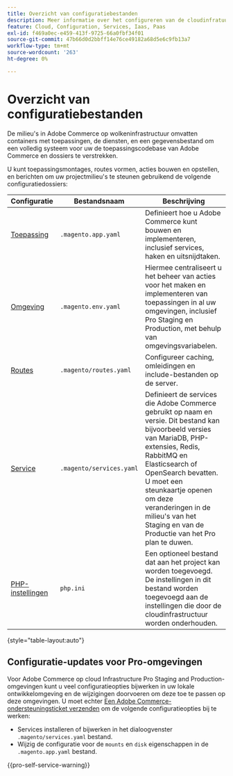 ```yaml
---
title: Overzicht van configuratiebestanden
description: Meer informatie over het configureren van de cloudinfratuuromgeving ter ondersteuning van de implementatie en het beheer van uw aangepaste Adobe Commerce-winkel.
feature: Cloud, Configuration, Services, Iaas, Paas
exl-id: f469a0ec-e459-413f-9725-66a0fbf34f01
source-git-commit: 47b66d0d2bbff14e76ce49182a68d5e6c9fb13a7
workflow-type: tm+mt
source-wordcount: '263'
ht-degree: 0%

---
```


# Overzicht van configuratiebestanden

De milieu&#39;s in Adobe Commerce op wolkeninfrastructuur omvatten containers met toepassingen, de diensten, en een gegevensbestand om een volledig systeem voor uw de toepassingscodebase van Adobe Commerce en dossiers te verstrekken.

U kunt toepassingsmontages, routes vormen, acties bouwen en opstellen, en berichten om uw projectmilieu&#39;s te steunen gebruikend de volgende configuratiedossiers:

| Configuratie | Bestandsnaam | Beschrijving |
| ------------- | -------- | ----------- |
| [Toepassing](../application/configure-app-yaml.md) | `.magento.app.yaml` | Definieert hoe u Adobe Commerce kunt bouwen en implementeren, inclusief services, haken en uitsnijdtaken. |
| [Omgeving](configure-env-yaml.md) | `.magento.env.yaml` | Hiermee centraliseert u het beheer van acties voor het maken en implementeren van toepassingen in al uw omgevingen, inclusief Pro Staging en Production, met behulp van omgevingsvariabelen. |
| [Routes](../routes/routes-yaml.md) | `.magento/routes.yaml` | Configureer caching, omleidingen en include-bestanden op de server. |
| [Service](../services/services-yaml.md) | `.magento/services.yaml` | Definieert de services die Adobe Commerce gebruikt op naam en versie. Dit bestand kan bijvoorbeeld versies van MariaDB, PHP-extensies, Redis, RabbitMQ en Elasticsearch of OpenSearch bevatten. U moet een steunkaartje openen om deze veranderingen in de milieu&#39;s van het Staging en van de Productie van het Pro plan te duwen. |
| [PHP-instellingen](../application/php-settings.md#configure-php) | `php.ini` | Een optioneel bestand dat aan het project kan worden toegevoegd. De instellingen in dit bestand worden toegevoegd aan de instellingen die door de cloudinfrastructuur worden onderhouden. |

{style="table-layout:auto"}

## Configuratie-updates voor Pro-omgevingen

Voor Adobe Commerce op cloud Infrastructure Pro Staging and Production-omgevingen kunt u veel configuratieopties bijwerken in uw lokale ontwikkelomgeving en de wijzigingen doorvoeren om deze toe te passen op deze omgevingen. U moet echter [Een Adobe Commerce-ondersteuningsticket verzenden](https://experienceleague.adobe.com/docs/commerce-knowledge-base/kb/help-center-guide/magento-help-center-user-guide.html#submit-ticket) om de volgende configuratieopties bij te werken:

- Services installeren of bijwerken in het dialoogvenster `.magento/services.yaml` bestand.
- Wijzig de configuratie voor de `mounts` en `disk` eigenschappen in de `.magento.app.yaml` bestand.

{{pro-self-service-warning}}
